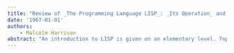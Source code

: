 ```yaml
---
title: "Review of _The Programming Language LISP_: _Its Operation_ and _Applications_"
date: '1967-01-01'
authors: 
    - Malcolm Harrison
abstract: "An introduction to LISP is given on an elementary level. Topics covered include the programming system, 240 exercises with solutions, debugging of LISP programs, and styles of programming. More advanced discussions are contained in the following articles: Techniques using LISP for automatically discovering interesting relations in data; Automation, using LISP, of inductive inference on sequences; Application of LISP to machine checking of mathematical proofs; METEOR: A LISP interpreter for string transformations; Notes on implementing LISP for the M-460 computer; LISP as the language for an incremental computer; The LISP system for the Q-2 computer; An auxiliary language for more natural expression -- the A-language. Some applications of the utilization of the LISP programming language are given in the appendices."
---
```


